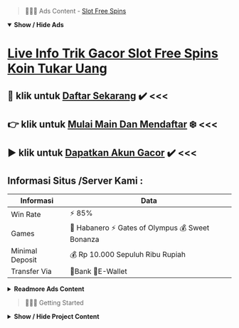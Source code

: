 > :red_circle::red_circle::red_circle: Ads Content - [Slot Free Spins](https://atom.io/packages/slot-free-spins)

<details open><summary><b>Show / Hide Ads</b></summary>

# [Live Info Trik Gacor Slot Free Spins Koin Tukar Uang](https://atom.io/packages/slot-free-spins)
## :radio_button: klik untuk [Daftar Sekarang](https://golinkurl.github.io/promo/) :heavy_check_mark: <<< 
## :point_right: klik untuk [Mulai Main Dan Mendaftar](https://golinkurl.github.io/) :snowflake: <<< 
## :arrow_forward: klik untuk [Dapatkan Akun Gacor](https://golinkurl.github.io/register/) :heavy_check_mark: <<< 

## Informasi Situs /Server Kami : 

| Informasi  | Data |
| ------------- | ------------- |
| Win Rate  | ⚡ 85% |
| Games  | 🔱 Habanero ⚡ Gates of Olympus 💰 Sweet Bonanza |
| Minimal Deposit  | 💰 Rp 10.000 Sepuluh Ribu Rupiah |
| Transfer Via  | 🏅Bank 🏅E-Wallet |

<details><summary><b>Readmore Ads Content</b></summary>

## Table Of Content
- [Cara Deposit Slot Gacor](#slot-gacor)
- [Cara Depo Slot Olympus](#slot-olympus)
- [Rekapan Daftar Game Judi Slot Online](#game-judi-slot-online)
- [Ini Dia Pola Slot Olympus](#slot-olympus)
- [Judi Slot Game Judi Slot Online](#game-judi-slot-online)
- [Situs Lengkap Slot Gacor](#slot-gacor)
- [Trik Gacor Slot Online Pragmatic](#slot-online-pragmatic)

## Slot Gacor
Slot Wild West Gold maupun terus bisa kita sebut sama nama pendek WWG utama kali dirilis Pragmatic Play di Maret 2020. Grid yang diterapkan pada slot ini didefinisikan sebagai 5x4 sama garis keunggulan berjumlah 40 bentuk. Ketika memainkannya saudara butuh simbol wild agar menerima nilai perkalian. Simbol high win terbaiknya bercorak gambar sang Sheriff (pria bertopi coklat). Fitur Sticky Wild dapat saudara nikmati dekat pada ronde bonus. Selaku tiket menuju ronde itu bahwa setidaknya perlu tersedia 3 scatter yang mendarat. Dengan sedemikian itu Anggota berhak atas 8 jatah free spin. Jumlah itu sedang bisa melaju semisal muncul 2 simbol scatter tengah dalam waktu putaran gratis. Persentase RTP slot ini sebesar 96.51%.
## Slot Olympus
Mengenal Jenis Judi Online, Tips mula yang butuh Saudara terapkan yaitu perlu mengetahui bobot mainan apa yang palar dimainkan. Permainan judi online memang sangatlah banyak jenisnya serta pas bervariasi. Pada mainan slot online & judi online ini saja menyediakan tiga kualitas yang mampu dimainkan.Misalnya seperti slot klasik, slot progressive, dengan video slot online reel. Sebelum bermain lalu Saudara layak memahami masing-masing dari mainan yang terdapat dekat dalamnya. Jangan tahu beranggapan bahwa seluruh mainan itu sama. Terlebih sedang jika Anda mempergunakan strategi yang asal-asalan.
## Game Judi Slot Online
Habanero yakni mutu mainan slot serta bobot mainan yang variatif. Para member sanggup menyortir beraneka ragam kualitas pertunjukan mengangkat pada beraneka rupa gendre yang kita inginkan. Ada slot perang, slot klasik, funny beserta beragam kualitas pertunjukan slot online mengangkat yang dapat dipilih lagi dimainkan sama mudah. Habanero hendak jadi partner pilihan saat bermain judi online. Slot online habanero menyuguhkan beraneka ragam pertunjukan yang amat seru dengan menjanjikan. melimpah member yang dapat memenangi pertunjukan slot dari habanero, karena slot ini memilki beraneka rupa kualitas mainan slot gacor serta winrate tinggi limit 88%.
## Slot Olympus
Sejarah Munculnya Game Slot Online dekat Indonesia
Taruhan slot telah dikenal sejak lama yang dapat dijumpai diberbagai casino dalam Negara tetangga. Game mesin slot Pragmatic Play menjadi viral di tahun 2000an sejak pada mencadangkan mesin slot dalam berbagai ragam casino pertama Las Vegas bersama Macau. Kemenangan dari game mesin slot sangat berlimpah lalu mampu ratusan kali lipat dari stake yang anda taruhkan. Setiap tunggal putaran yang ditaruhkan dapat menghasilkan jackpot yang besar. Bukan dipungkiri setiap pemenang selama mesin slot Pragmatic bisa menjadi jutawan mendadak cuma pakai 1 malam. Nah, kronologi teknologi yang amat lekas memungkinkan game slot sanggup dimainkan selaku online. Dengan begitu, setiap orang sudah dapat memainkan game slot online melalui Smartphone pula PC Desktop. Apalagi apabila saudara bermain dalam agaen toto play memadai pakai 1 akun jua telah dapat permainan dalam sekujur game slot online yang berjumlah ribuan. Bekerja seimbang serta 8 daftar provider slot online ternama, bahwa situs slot online agaen toto play memberikan keselesaan menjelang para pemainnya.
## Game Judi Slot Online
Bagaimana trik main slot online? Daftar lebih-lebih dahulu, isi deposit, sesudah klik menu game slot, membeda-bedakan provider, membeda-bedakan game slot, atur kuantitas spin, pasang bet, lalu tekan tombol spin, selesai
## Slot Gacor
Hadiah Uang Melimpah, Beragam doorprizes disediakan agar saudara yang memainkan setipe pertunjukan sama benar. Ada banyak bonus tambahan dapat kau dapatkan diantaranya salah satunya bonus new member, deposit, cashback, jackpot, serta lainnya. Semua dapat dimiliki hanya sebagai bermain dalam situs-situs slot gacor pragmatic yang sudah formal terpercaya.
## Slot Online Pragmatic
Cara Menang Main Slot Pragmatic yang paling ringan bagi kamu agar hadiah pada pragmatic play yaitu kamu kudu menjumpai suatu mainan yang gampang dahulu. Dengan pemilihan game slot yang ringan hendak membuat anda bertambah lincah untuk meraih kemenangan. Oleh karena itu anda wajar menyortir slot yang ringan saja.

</details>

</details>

> :red_circle::red_circle::red_circle: Getting Started

<details><summary><b>Show / Hide Project Content</b></summary>

#  Project Name / Title : 
ATPEngine Project #63
##  Getting Started : 
These instructions will get you a copy of the project up and running on your local machine for development and testing purposes. See deployment for notes on how to deploy the project on a live system.

##  Installation for ATPEngine Project #63 : 
A step by step guide that will tell you how to get the development environment up and running.
<ul><li>How to install #1</li><li>How to install #2</li><li>How to install #3</li><li>How to install #4</li><li>How to install #5</li><li>How to install #6</li></ul>

##  Usage : 
A few examples of useful commands and/or tasks.
<ul><li>Usage #1</li><li>Usage  #2</li><li>Usage  #3</li><li>Usage #4</li><li>Usage  #5</li><li>Usage  #6</li></ul>

##  Ads Links : 
Get To Know about our other ads.


[Akun Slot Terbaik Dapat Uang](https://atom.io/packages/akun-slot-terbaik)

[Slot 2022 Paling Baru](https://atom.io/packages/slot-2022)

[Slot Online Terbaru Android Apk](https://atom.io/packages/slot-online-terbaru)

[Slot Games Penghasil Uang Asli](https://atom.io/packages/slot-games)

[Togel Hari Ini Via Dana](https://atom.io/packages/togel-hari-ini)

[Jam Rtp Slot Yang Lagi Gacor Sekarang](https://atom.io/packages/jam-rtp-slot)

[Pg88 Slot Saldo Dana](https://atom.io/packages/pg88-slot)

[Ceme Slot New Member 100](https://atom.io/packages/ceme-slot)

[Jam Gacor Slot Viral 2021](https://atom.io/packages/jam-gacor-slot)

[Demo Slot Online Banyak Bonus](https://atom.io/packages/demo-slot-online)

[Slot Toto Terpopuler](https://atom.io/packages/slot-toto)

[Slot Indonesia Yang Chipnya Bisa Dijual](https://atom.io/packages/slot-indonesia)

[Link Demo Slot Rekomendasi Kami](https://atom.io/packages/link-demo-slot)

[Bandar Slot Gacor Offline Mod Apk](https://atom.io/packages/bandar-slot-gacor)

[Slot 60000 Online Terbaru](https://atom.io/packages/slot-60000)

##  Additional Project That Can Be Usefull : 
Get To Know about our other projects.


[ATPEngine Project #17](https://atom.io/packages/atpengine-project-17)

[ATPEngine Project #97](https://atom.io/packages/atpengine-project-97)

[ATPEngine Project #63](https://atom.io/packages/atpengine-project-63)

[ATPEngine Project #27](https://atom.io/packages/atpengine-project-27)

[ATPEngine Project #91](https://atom.io/packages/atpengine-project-91)

[ATPEngine Project #62](https://atom.io/packages/atpengine-project-62)

[ATPEngine Project #16](https://atom.io/packages/atpengine-project-16)

[ATPEngine Project #87](https://atom.io/packages/atpengine-project-87)

##  Master Project : 
Incase you want to know more about our master project, please visit [ATPEngine Home Project](https://atom.io/packages/atpengine-home-project)

</details>
